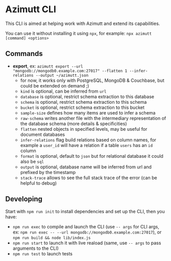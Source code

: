 # Azimutt CLI

This CLI is aimed at helping work with Azimutt and extend its capabilities.

You can use it without installing it using `npx`, for example: `npx azimutt [command] <options>`

## Commands

- **export**, ex: `azimutt export --url "mongodb://mongodb0.example.com:27017" --flatten 1 --infer-relations --output ~/azimutt.json`
  - for now, it works only with PostgreSQL, MongoDB & Couchbase, but could be extended on demand ;)
  - `kind` is optional, can be inferred from `url`
  - `database` is optional, restrict schema extraction to this database
  - `schema` is optional, restrict schema extraction to this schema
  - `bucket` is optional, restrict schema extraction to this bucket
  - `sample-size` defines how many items are used to infer a schema
  - `raw-schema` writes another file with the intermediary representation of the database schema (more details & specificities)
  - `flatten` nested objects in specified levels, may be useful for document databases
  - `infer-relations` flag build relations based on column names, for example a `user_id` will have a relation if a table `users` has an `id` column
  - `format` is optional, default to `json` but for relational database it could also be `sql`
  - `output` is optional, database name will be inferred from url and prefixed by the timestamp
  - `stack-trace` allows to see the full stack trace of the error (can be helpful to debug)

## Developing

Start with `npm run init` to install dependencies and set up the CLI, then you have:

- `npm run exec` to compile and launch the CLI (use `-- args` for CLI args, ex: `npm run exec -- --url mongodb://mongodb0.example.com:27017`), or `npm run build && node lib/index.js`
- `npm run start` to launch it with live reaload (same, use `-- args` to pass arguments to the CLI)
- `npm run test` to launch tests
